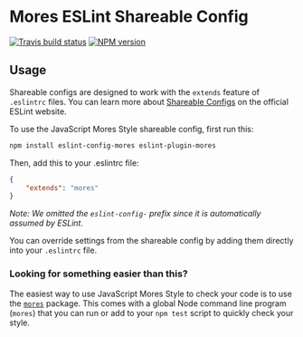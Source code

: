 # Mores ESLint Shareable Config

[![Travis build status](http://img.shields.io/travis/gajus/eslint-config-mores/master.svg?style=flat-square)](https://travis-ci.org/gajus/eslint-config-mores)
[![NPM version](http://img.shields.io/npm/v/eslint-config-mores.svg?style=flat-square)](https://www.npmjs.org/package/eslint-config-mores)

## Usage

Shareable configs are designed to work with the `extends` feature of `.eslintrc` files. You can learn more about [Shareable Configs](http://eslint.org/docs/developer-guide/shareable-configs) on the official ESLint website.

To use the JavaScript Mores Style shareable config, first run this:

```bash
npm install eslint-config-mores eslint-plugin-mores
```

Then, add this to your .eslintrc file:

```json
{
    "extends": "mores"
}
```

*Note: We omitted the `eslint-config-` prefix since it is automatically assumed by ESLint.*

You can override settings from the shareable config by adding them directly into your `.eslintrc` file.

### Looking for something easier than this?

The easiest way to use JavaScript Mores Style to check your code is to use the [`mores`](https://github.com/gajus/mores) package. This comes with a global Node command line program (`mores`) that you can run or add to your `npm test` script to quickly check your style.
